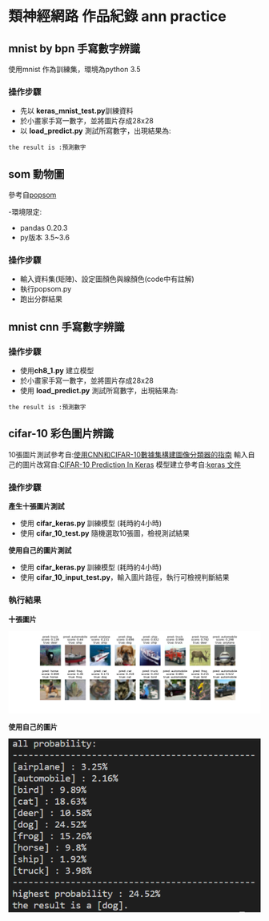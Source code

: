 # 類神經網路 作品紀錄 ann practice

## mnist  by bpn 手寫數字辨識
使用mnist 作為訓練集，環境為python 3.5


### 操作步驟
- 先以 **keras_mnist_test.py**訓練資料 
- 於小畫家手寫一數字，並將圖片存成28x28 
- 以 **load_predict.py** 測試所寫數字，出現結果為: 

`the result is :預測數字`

  
## som 動物圖
參考自[popsom](https://github.com/njali2001/popsom)

-環境限定:
- pandas 0.20.3
- py版本 3.5~3.6

### 操作步驟
- 輸入資料集(矩陣)、設定圖顏色與線顏色(code中有註解)
- 執行popsom.py
- 跑出分群結果



## mnist cnn 手寫數字辨識

### 操作步驟
- 使用**ch8_1.py** 建立模型
- 於小畫家手寫一數字，並將圖片存成28x28 
- 使用 **load_predict.py** 測試所寫數字，出現結果為: 

`the result is :預測數字`

## cifar-10 彩色圖片辨識
10張圖片測試參考自:[使用CNN和CIFAR-10數據集構建圖像分類器的指南](https://kknews.cc/zh-tw/code/voga4ga.html)
輸入自己的圖片改寫自:[CIFAR-10 Prediction In Keras](https://github.com/uchidama/CIFAR10-Prediction-In-Keras)
模型建立參考自:[keras 文件](https://keras.io/examples/cifar10_cnn/)

### 操作步驟
**產生十張圖片測試**
- 使用 **cifar_keras.py** 訓練模型 (耗時約4小時)
- 使用 **cifar_10_test.py** 隨機選取10張圖，檢視測試結果

**使用自己的圖片測試**
- 使用 **cifar_keras.py** 訓練模型 (耗時約4小時)
- 使用 **cifar_10_input_test.py**，輸入圖片路徑，執行可檢視判斷結果

### 執行結果

**十張圖片**
>
![result]( https://github.com/jessica-anyen/nn_practice/blob/master/picture/predit1.png)

**使用自己的圖片**
>
![result2]( https://github.com/jessica-anyen/nn_practice/blob/master/picture/cifar_input_result.PNG)
